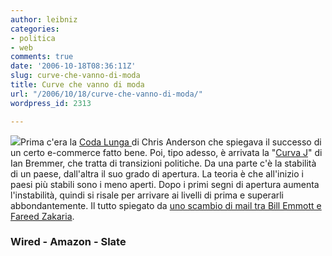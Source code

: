 ```yaml
---
author: leibniz
categories:
- politica
- web
comments: true
date: '2006-10-18T08:36:11Z'
slug: curve-che-vanno-di-moda
title: Curve che vanno di moda
url: "/2006/10/18/curve-che-vanno-di-moda/"
wordpress_id: 2313

---
```

![](http://www.lli.ulaval.ca/labo2256/api/j.gif)Prima c'era la [Coda Lunga ](http://www.wired.com/wired/archive/12.10/tail.html)di Chris Anderson che spiegava il successo di un certo e-commerce fatto bene. Poi, tipo adesso, è arrivata la "[Curva J](http://www.amazon.com/Curve-Understand-Nations-Rise-Fall/dp/0743274717/sr=1-1/qid=1161160333/ref=pd_bbs_sr_1/104-2629646-3699121?ie=UTF8&s=books)" di Ian Bremmer, che tratta di transizioni politiche. Da una parte c'è la stabilità di un paese, dall'altra il suo grado di apertura. La teoria è che all'inizio i paesi più stabili sono i meno aperti. Dopo i primi segni di apertura aumenta l'instabilità, quindi si risale per arrivare ai livelli di prima e superarli abbondantemente. Il tutto spiegato da [uno scambio di mail tra Bill Emmott e Fareed Zakaria](http://www.slate.com/id/2150811/entry/2150841/nav/tap2/). 

### Wired - Amazon - Slate

